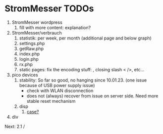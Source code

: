 # StromMesser TODOs

1. StromMesser wordpress
   1. fill with more content: explanation?   
2. StromMesser/verbrauch
   1. statistik: per week, per month (additional page and below graph)     
   1. settings.php
   1. getRaw.php
   1. index.php
   1. login.php
   1. rx.php
   1. static pages: fix the encoding stuff: <!DOCTYPE html>, closing slash < />, etc...
3. pico devices
   1. stability: So far so good, no hanging since 10.01.23. (one issue because of USB power supply issue)
      * check with WLAN disconnection
      * does not (always) recover from issue on server side. Need more stable reset mechanism
   1. disp
      1. [case?](https://www.thingiverse.com/thing:4767008)
4. div


Next:  2.1 / 
